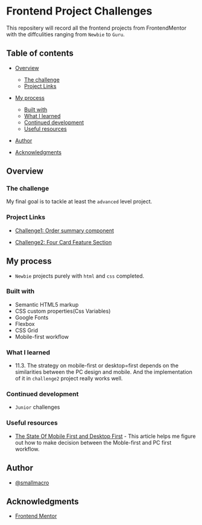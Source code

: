 # Frontend Project Challenges 

This repositery will record all the frontend projects from FrontendMentor with the diffculities ranging from `Newbie` to `Guru`.

## Table of contents

- [Overview](#overview)
  - [The challenge](#the-challenge)
  - [Project Links](#project-links)
  
- [My process](#my-process)
  - [Built with](#built-with)
  - [What I learned](#what-i-learned)
  - [Continued development](#continued-development)
  - [Useful resources](#useful-resources)
- [Author](#author)
- [Acknowledgments](#acknowledgments)



## Overview

### The challenge
My final goal is to tackle at least the `advanced` level project.


### Project Links

- [Challenge1: Order summary component](https://smallmacro.github.io/challenge1/)

- [Challenge2: Four Card Feature Section](https://smallmacro.github.io/challenge2/)


## My process
- `Newbie` projects purely with `html` and `css` completed.

### Built with
- Semantic HTML5 markup
- CSS custom properties(Css Variables)
- Google Fonts
- Flexbox
- CSS Grid
- Mobile-first workflow


### What I learned
-  11.3. The strategy on mobile-first or desktop=first depends on the similarities between the PC design and mobile. And the implementation of it in `challenge2` project really works well.



### Continued development
-  `Junior` challenges 


### Useful resources

- [The State Of Mobile First and Desktop First](https://ishadeed.com/article/the-state-of-mobile-first-and-desktop-first/) - This article helps me figure out  how to make decision between the Moble-first and PC first workflow.



## Author

- [@smallmacro](https://github.com/smallmacro)




## Acknowledgments
- [Frontend Mentor](https://www.frontendmentor.io/)
